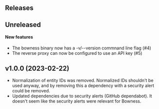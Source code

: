 ## Releases

## Unreleased
#### New features
  - The bowness binary now has a -v/--version commnand line flag (#4)
  - The reverse proxy can now be configured to use an API key (#5)

## v1.0.0 (2023-02-22)
  - Normalization of entity IDs was removed.
    Normalized IDs shouldn't be used anyway, and by removing this a
    dependency with a security alert could be removed.
  - Updated dependencies due to security alerts (GitHub dependabot).
    It doesn't seem like the security alerts were relevant for Bowness.
